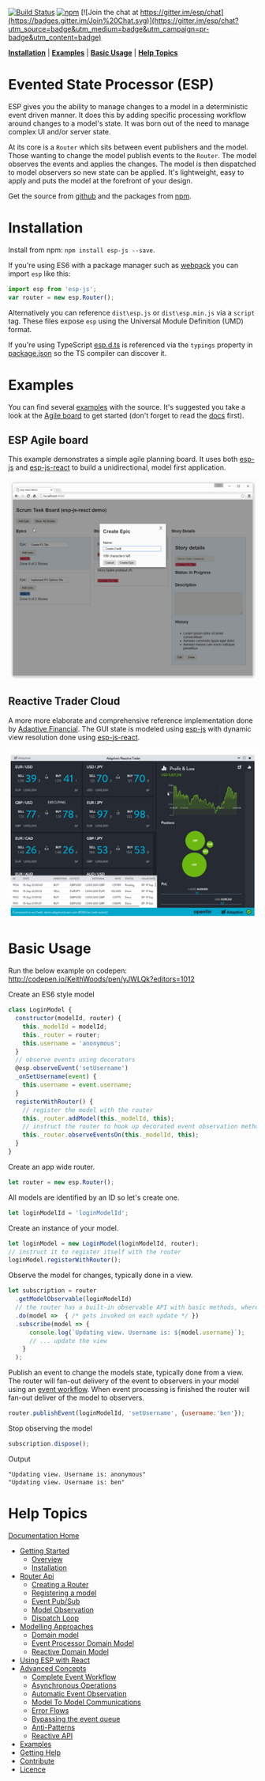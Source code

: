 [![Build Status](https://travis-ci.org/esp/esp-js.svg?branch=master)](https://travis-ci.org/esp/esp-js)
[![npm](https://img.shields.io/npm/v/esp-js.svg)](https://www.npmjs.com/package/esp-js)
[![Join the chat at https://gitter.im/esp/chat](https://badges.gitter.im/Join%20Chat.svg)](https://gitter.im/esp/chat?utm_source=badge&utm_medium=badge&utm_campaign=pr-badge&utm_content=badge)

**[Installation](#installation)** |
**[Examples](#examples)** |
**[Basic Usage](#basic-usage)** |
**[Help Topics](#help-topics)** 

# Evented State Processor (ESP)

ESP gives you the ability to manage changes to a model in a deterministic event driven manner.
It does this by adding specific processing workflow around changes to a model's state. 
It was born out of the need to manage complex UI and/or server state.

At its core is a `Router` which sits between event publishers and the model.
Those wanting to change the model publish events to the `Router`.
The model observes the events and applies the changes.
The model is then dispatched to model observers so new state can be applied.
It's lightweight, easy to apply and puts the model at the forefront of your design.

Get the source from [github](https://github.com/esp/esp-js) and the packages from [npm](https://www.npmjs.com/package/esp-js).

# Installation
Install from npm: `npm install esp-js --save`.

If you're using ES6 with a package manager such as [webpack](https://webpack.github.io) you can import `esp` like this:

```javascript
import esp from 'esp-js';
var router = new esp.Router();
```

Alternatively you can reference `dist\esp.js` or `dist\esp.min.js` via a `script` tag. These files expose `esp` using the Universal Module Definition (UMD) format. 

If you're using TypeScript [esp.d.ts](esp.d.ts) is referenced via the `typings` property in [package.json](package.json) so the TS compiler can discover it.

# Examples

You can find several [examples](./examples) with the source.
It's suggested you take a look at the [Agile board](./examples/esp-js-react-agile-board) to get started (don't forget to read the [docs](#help-topics) first). 

## ESP Agile board

This example demonstrates a simple agile planning board.
It uses both [esp-js](https://www.npmjs.com/package/esp-js) and [esp-js-react](https://www.npmjs.com/package/esp-js-react) to build a unidirectional, model first application.

![ESP Agile board Example](./docs/images/esp-agile-demo.gif)

## Reactive Trader Cloud

A more more elaborate and comprehensive reference implementation done by [Adaptive Financial](http://weareadaptive.com/). 
The GUI state is modeled using [esp-js](https://www.npmjs.com/package/esp-js) with dynamic view resolution done using [esp-js-react](https://www.npmjs.com/package/esp-js-react).

![ESP Agile board Example](./docs/images/esp-rt-electron.gif)

# Basic Usage

Run the below example on codepen: http://codepen.io/KeithWoods/pen/yJWLQk?editors=1012

Create an ES6 style model

```js
class LoginModel {
  constructor(modelId, router) {
    this._modelId = modelId;
    this._router = router;
    this.username = 'anonymous';
  }
  // observe events using decorators 
  @esp.observeEvent('setUsername')
  _onSetUsername(event) {
    this.username = event.username;
  }
  registerWithRouter() {
    // register the model with the router
    this._router.addModel(this._modelId, this);
    // instruct the router to hook up decorated event observation methods 
    this._router.observeEventsOn(this._modelId, this);      
  }
}
```

Create an app wide router.

```js
let router = new esp.Router();  
```


All models are identified by an ID so let's create one.

```js
let loginModelId = 'loginModelId';
```


Create an instance of your model.

```js
let loginModel = new LoginModel(loginModelId, router); 
// instruct it to register itself with the router
loginModel.registerWithRouter();
```

Observe the model for changes, typically done in a view.

```js
let subscription = router
  .getModelObservable(loginModelId)
  // the router has a built-in observable API with basic methods, where(), do(), map(), take() 
  .do(model =>  { /* gets invoked on each update */ })
  .subscribe(model => {
      console.log(`Updating view. Username is: ${model.username}`);
      // ... update the view 
    }
  );
```


Publish an event to change the models state, typically done from a view.
The router will fan-out delivery of the event to observers in your model using an [event workflow](https://keithwoods.gitbooks.io/esp-js/content/advanced-concepts/complete-event-workflow.html).
When event processing is finished the router will fan-out deliver of the model to observers.

```js
router.publishEvent(loginModelId, 'setUsername', {username:'ben'});
```

Stop observing the model
```js
subscription.dispose();      
```

Output

```
"Updating view. Username is: anonymous"
"Updating view. Username is: ben"
```

# Help Topics

[Documentation Home](https://www.gitbook.com/book/keithwoods/esp-js/details)

* [Getting Started](https://keithwoods.gitbooks.io/esp-js/content/getting-started/)
  * [Overview](https://keithwoods.gitbooks.io/esp-js/content/getting-started/overview.html)
  * [Installation](https://keithwoods.gitbooks.io/esp-js/content/getting-started/installation.html)
* [Router Api](https://keithwoods.gitbooks.io/esp-js/content/router-api/)
  * [Creating a Router](https://keithwoods.gitbooks.io/esp-js/content/router-api/creating-a-router.html)
  * [Registering a model](https://keithwoods.gitbooks.io/esp-js/content/router-api/registering-a-model.html)
  * [Event Pub/Sub](https://keithwoods.gitbooks.io/esp-js/content/router-api/event-pub-sub.html)
  * [Model Observation](https://keithwoods.gitbooks.io/esp-js/content/router-api/model-observation.html)
  * [Dispatch Loop](https://keithwoods.gitbooks.io/esp-js/content/router-api/dispatch-loop.html)
* [Modelling Approaches](https://keithwoods.gitbooks.io/esp-js/content/modelling-approaches/)
  * [Domain model](https://keithwoods.gitbooks.io/esp-js/content/modelling-approaches/domain-model.html)
  * [Event Processor Domain Model](https://keithwoods.gitbooks.io/esp-js/content/modelling-approaches/event-processor-domain-model.html)
  * [Reactive Domain Model](https://keithwoods.gitbooks.io/esp-js/content/modelling-approaches/reactive-domain-model.html)
* [Using ESP with React](https://keithwoods.gitbooks.io/esp-js/content/esp-js-react/index.html)
* [Advanced Concepts](https://keithwoods.gitbooks.io/esp-js/content/advanced-concepts/)
  * [Complete Event Workflow](https://keithwoods.gitbooks.io/esp-js/content/advanced-concepts/complete-event-workflow.html)
  * [Asynchronous Operations](https://keithwoods.gitbooks.io/esp-js/content/advanced-concepts/asynchronous-operations.html)
  * [Automatic Event Observation](https://keithwoods.gitbooks.io/esp-js/content/advanced-concepts/auto-event-observation.html)
  * [Model To Model Communications](https://keithwoods.gitbooks.io/esp-js/content/advanced-concepts/model-to-model-communications.html)
  * [Error Flows](https://keithwoods.gitbooks.io/esp-js/content/advanced-concepts/error-flows.html)
  * [Bypassing the event queue](https://keithwoods.gitbooks.io/esp-js/content/advanced-concepts/bypassing-the-event-queue.html)
  * [Anti-Patterns](https://keithwoods.gitbooks.io/esp-js/content/advanced-concepts/anti-patterns.html)
  * [Reactive API](https://keithwoods.gitbooks.io/esp-js/content/advanced-concepts/reactive-api.html)
* [Examples](https://keithwoods.gitbooks.io/esp-js/content/examples/index.html)
* [Getting Help](https://keithwoods.gitbooks.io/esp-js/content/getting-help/index.html)
* [Contribute](https://keithwoods.gitbooks.io/esp-js/content/contribute/index.html)
* [Licence](https://keithwoods.gitbooks.io/esp-js/content/licence/index.html)